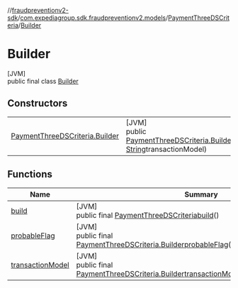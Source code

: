 //[fraudpreventionv2-sdk](../../../../index.md)/[com.expediagroup.sdk.fraudpreventionv2.models](../../index.md)/[PaymentThreeDSCriteria](../index.md)/[Builder](index.md)

# Builder

[JVM]\
public final class [Builder](index.md)

## Constructors

| | |
|---|---|
| [PaymentThreeDSCriteria.Builder](-payment-three-d-s-criteria.-builder.md) | [JVM]<br>public [PaymentThreeDSCriteria.Builder](index.md)[PaymentThreeDSCriteria.Builder](-payment-three-d-s-criteria.-builder.md)([Boolean](https://docs.oracle.com/javase/8/docs/api/java/lang/Boolean.html)probableFlag, [String](https://docs.oracle.com/javase/8/docs/api/java/lang/String.html)transactionModel) |

## Functions

| Name | Summary |
|---|---|
| [build](build.md) | [JVM]<br>public final [PaymentThreeDSCriteria](../index.md)[build](build.md)() |
| [probableFlag](probable-flag.md) | [JVM]<br>public final [PaymentThreeDSCriteria.Builder](index.md)[probableFlag](probable-flag.md)([Boolean](https://docs.oracle.com/javase/8/docs/api/java/lang/Boolean.html)probableFlag) |
| [transactionModel](transaction-model.md) | [JVM]<br>public final [PaymentThreeDSCriteria.Builder](index.md)[transactionModel](transaction-model.md)([String](https://docs.oracle.com/javase/8/docs/api/java/lang/String.html)transactionModel) |
